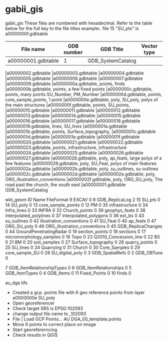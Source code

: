 # gabii_gis

gabii_gis
These files are numbered with hexadecimal. Refer to the table below for the full key to the file titles example:. file 15 "SU_pts" is a0000000f.gdbtable

|File name |GDB number | GDB Title | Vector type | Comments |
|--- | --- | ---| ---| ---|
|a00000001.gdbtable|1 |GDB_SystemCatalog|||



|a00000002.gdbtable
|a00000003.gdbtable
|a00000004.gdbtable
|a00000005.gdbtable
|a00000006.gdbtable
|a00000007.gdbtable
|a00000009.gdbtable
|a0000000a.gdbtable, points, finds
|a0000000b.gdbtable, points, a few fixed points
|a0000000c.gdbtable, points, many points SU_Number, PM_Number
|a0000000d.gdbtable, points, core_sample_points, 1 point
|a0000000e.gdbtable, poly, SU_poly, polys of the main structures
|a0000000f.gdbtable, points, SU_points,
|a00000010.gdbtable
|a00000011.gdbtable
|a00000012.gdbtable
|a00000013.gdbtable
|a00000014.gdbtable
|a00000015.gdbtable
|a00000016.gdbtable
|a00000017.gdbtable
|a00000018.gdbtable
|a00000019.gdbtable, lines, SU_lines
|a0000001a.gdbtable
|a0000001b.gdbtable, points, Surface_topography,
|a0000001c.gdbtable
|a0000001d.gdbtable
|a0000001e.gdbtable
|a0000001f.gdbtable
|a00000020.gdbtable
|a00000021.gdbtable
|a00000022.gdbtable
|a00000023.gdbtable, points, infrastructure, infrastructure
|a00000024.gdbtable
|a00000025.gdbtable
|a00000026.gdbtable
|a00000027.gdbtable
|a00000028.gdbtable, poly, ap_feats, large polys of a few features
|a00000029.gdbtable, poly, SU_Feat, polys of main features
|a0000002a.gdbtable
|a0000002b.gdbtable, poly, su_outlines, su outlines
|a0000002c.gdbtable
|a0000002d.gdbtable
|a0000002e.gdbtable, poly, ORG_illustration_conventions
|a0000002f.gdbtable, poly, ORG_SU_poly, The road past the church, the south east
|a00000001.gdbtable GDB_SystemCatalog

wkt_geom ID Name FileFormat
9 EXCAV 0
8 GDB_ReplicaLog 2
15 SU_pts 0
14 SU_poly 0
13 core_sample_points 0
12 PM 0
35 infrastructure 0
34 Infra_lines 0
33 INFRA 0
32 Church_points 0
39 geophys_feats 0
38 interpolated_polylines 0
37 interpolated_polygons 0
36 ext_bs 0
43 su_outlines 0
42 illustration_conventions 0
41 SU_Feat 0
40 ap_feats 0
47 ORG_SU_poly 0
46 ORG_illustration_conventions 0
45 GDB_ReplicaChanges 0
44 GroundPenetratingRadar 0
19 section_points 0
18 sections 0
17 micromorphology_samples 0
16 Topo 0
23 Q2010_Concession_line 0
22 BS 0
21 BM 0
20 soil_samples 0
27 Surface_topography 0
26 quarry_points 0
25 SU_lines 0
24 Quarrying 0
31 Church 0
30 Core_Samples 0
29 core_sample_SU 0
28 SU_digital_poly 0
3 GDB_SpatialRefs 0
2 GDB_DBTune 0

7 GDB_ItemRelationshipTypes 0
6 GDB_ItemRelationships 0
5 GDB_ItemTypes 0
4 GDB_Items 0
11 Fixed_Points 0
10 finds 0

au_dga tifs
+ Created a gcp .points file with 6 geo reference points from layer a0000000e SU_poly
+ Open georeferencer
+ Check target SRS is EPSG:102093
+ change output file name to _102093
+ File | Load GCP Points... AU DGA_00_template.points
+ Move 6 points to correct place on image
+ Start georefererncing
+ Check results in QGIS
